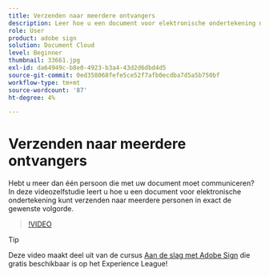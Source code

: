 ```yaml
---
title: Verzenden naar meerdere ontvangers
description: Leer hoe u een document voor elektronische ondertekening naar meerdere personen kunt verzenden in precies de gewenste volgorde
role: User
product: adobe sign
solution: Document Cloud
level: Beginner
thumbnail: 33661.jpg
exl-id: da64949c-b8e0-4923-b3a4-43d2d6dbd4d5
source-git-commit: 0ed358068fefe5ce52f7afb0ecdba7d5a5b750bf
workflow-type: tm+mt
source-wordcount: '87'
ht-degree: 4%

---
```


# Verzenden naar meerdere ontvangers

Hebt u meer dan één persoon die met uw document moet communiceren? In deze videozelfstudie leert u hoe u een document voor elektronische ondertekening kunt verzenden naar meerdere personen in exact de gewenste volgorde.

>[!VIDEO](https://video.tv.adobe.com/v/33661?hidetitle=true)

>[!TIP]
>
>Deze video maakt deel uit van de cursus [Aan de slag met Adobe Sign](https://experienceleague.adobe.com/?recommended=Sign-U-1-2020.1) die gratis beschikbaar is op het Experience League!
